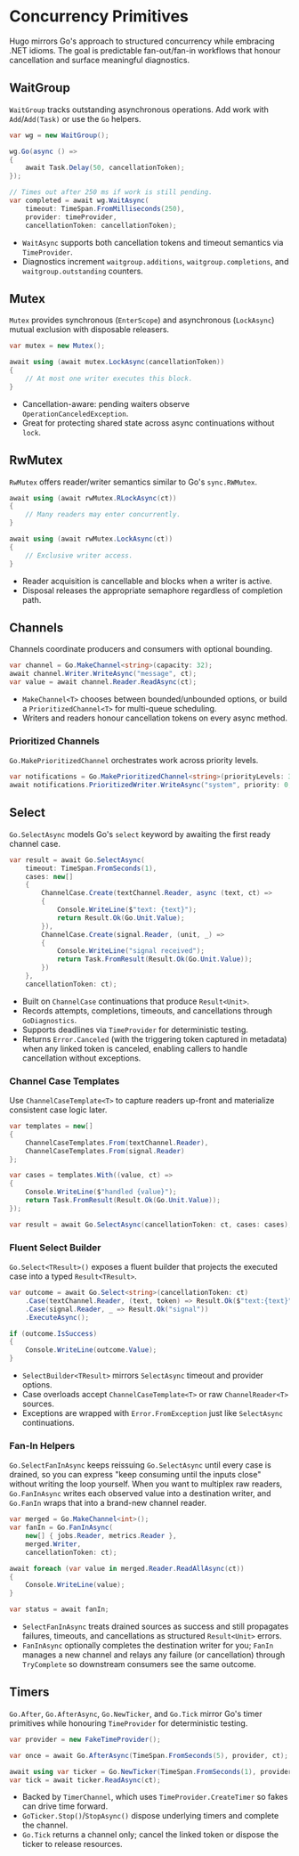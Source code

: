 # Concurrency Primitives

Hugo mirrors Go's approach to structured concurrency while embracing .NET idioms. The goal is predictable fan-out/fan-in workflows that honour cancellation and surface meaningful diagnostics.

## WaitGroup

`WaitGroup` tracks outstanding asynchronous operations. Add work with `Add`/`Add(Task)` or use the `Go` helpers.

```csharp
var wg = new WaitGroup();

wg.Go(async () =>
{
    await Task.Delay(50, cancellationToken);
});

// Times out after 250 ms if work is still pending.
var completed = await wg.WaitAsync(
    timeout: TimeSpan.FromMilliseconds(250),
    provider: timeProvider,
    cancellationToken: cancellationToken);
```

- `WaitAsync` supports both cancellation tokens and timeout semantics via `TimeProvider`.
- Diagnostics increment `waitgroup.additions`, `waitgroup.completions`, and `waitgroup.outstanding` counters.

## Mutex

`Mutex` provides synchronous (`EnterScope`) and asynchronous (`LockAsync`) mutual exclusion with disposable releasers.

```csharp
var mutex = new Mutex();

await using (await mutex.LockAsync(cancellationToken))
{
    // At most one writer executes this block.
}
```

- Cancellation-aware: pending waiters observe `OperationCanceledException`.
- Great for protecting shared state across async continuations without `lock`.

## RwMutex

`RwMutex` offers reader/writer semantics similar to Go's `sync.RWMutex`.

```csharp
await using (await rwMutex.RLockAsync(ct))
{
    // Many readers may enter concurrently.
}

await using (await rwMutex.LockAsync(ct))
{
    // Exclusive writer access.
}
```

- Reader acquisition is cancellable and blocks when a writer is active.
- Disposal releases the appropriate semaphore regardless of completion path.

## Channels

Channels coordinate producers and consumers with optional bounding.

```csharp
var channel = Go.MakeChannel<string>(capacity: 32);
await channel.Writer.WriteAsync("message", ct);
var value = await channel.Reader.ReadAsync(ct);
```

- `MakeChannel<T>` chooses between bounded/unbounded options, or build a `PrioritizedChannel<T>` for multi-queue scheduling.
- Writers and readers honour cancellation tokens on every async method.

### Prioritized Channels

`Go.MakePrioritizedChannel` orchestrates work across priority levels.

```csharp
var notifications = Go.MakePrioritizedChannel<string>(priorityLevels: 3, defaultPriority: 1);
await notifications.PrioritizedWriter.WriteAsync("system", priority: 0, ct);
```

## Select

`Go.SelectAsync` models Go's `select` keyword by awaiting the first ready channel case.

```csharp
var result = await Go.SelectAsync(
    timeout: TimeSpan.FromSeconds(1),
    cases: new[]
    {
        ChannelCase.Create(textChannel.Reader, async (text, ct) =>
        {
            Console.WriteLine($"text: {text}");
            return Result.Ok(Go.Unit.Value);
        }),
        ChannelCase.Create(signal.Reader, (unit, _) =>
        {
            Console.WriteLine("signal received");
            return Task.FromResult(Result.Ok(Go.Unit.Value));
        })
    },
    cancellationToken: ct);
```

- Built on `ChannelCase` continuations that produce `Result<Unit>`.
- Records attempts, completions, timeouts, and cancellations through `GoDiagnostics`.
- Supports deadlines via `TimeProvider` for deterministic testing.
- Returns `Error.Canceled` (with the triggering token captured in metadata) when any linked token is canceled, enabling callers to handle cancellation without exceptions.

### Channel Case Templates

Use `ChannelCaseTemplate<T>` to capture readers up-front and materialize consistent case logic later.

```csharp
var templates = new[]
{
    ChannelCaseTemplates.From(textChannel.Reader),
    ChannelCaseTemplates.From(signal.Reader)
};

var cases = templates.With((value, ct) =>
{
    Console.WriteLine($"handled {value}");
    return Task.FromResult(Result.Ok(Go.Unit.Value));
});

var result = await Go.SelectAsync(cancellationToken: ct, cases: cases);
```

### Fluent Select Builder

`Go.Select<TResult>()` exposes a fluent builder that projects the executed case into a typed `Result<TResult>`.

```csharp
var outcome = await Go.Select<string>(cancellationToken: ct)
    .Case(textChannel.Reader, (text, token) => Result.Ok($"text:{text}"))
    .Case(signal.Reader, _ => Result.Ok("signal"))
    .ExecuteAsync();

if (outcome.IsSuccess)
{
    Console.WriteLine(outcome.Value);
}
```

- `SelectBuilder<TResult>` mirrors `SelectAsync` timeout and provider options.
- Case overloads accept `ChannelCaseTemplate<T>` or raw `ChannelReader<T>` sources.
- Exceptions are wrapped with `Error.FromException` just like `SelectAsync` continuations.

### Fan-In Helpers

`Go.SelectFanInAsync` keeps reissuing `Go.SelectAsync` until every case is drained, so you can express "keep consuming until the inputs close" without writing the loop yourself. When you want to multiplex raw readers, `Go.FanInAsync` writes each observed value into a destination writer, and `Go.FanIn` wraps that into a brand-new channel reader.

```csharp
var merged = Go.MakeChannel<int>();
var fanIn = Go.FanInAsync(
    new[] { jobs.Reader, metrics.Reader },
    merged.Writer,
    cancellationToken: ct);

await foreach (var value in merged.Reader.ReadAllAsync(ct))
{
    Console.WriteLine(value);
}

var status = await fanIn;
```

- `SelectFanInAsync` treats drained sources as success and still propagates failures, timeouts, and cancellations as structured `Result<Unit>` errors.
- `FanInAsync` optionally completes the destination writer for you; `FanIn` manages a new channel and relays any failure (or cancellation) through `TryComplete` so downstream consumers see the same outcome.

## Timers

`Go.After`, `Go.AfterAsync`, `Go.NewTicker`, and `Go.Tick` mirror Go's timer primitives while honouring `TimeProvider` for deterministic testing.

```csharp
var provider = new FakeTimeProvider();

var once = await Go.AfterAsync(TimeSpan.FromSeconds(5), provider, ct);

await using var ticker = Go.NewTicker(TimeSpan.FromSeconds(1), provider, ct);
var tick = await ticker.ReadAsync(ct);
```

- Backed by `TimerChannel`, which uses `TimeProvider.CreateTimer` so fakes can drive time forward.
- `GoTicker.Stop()`/`StopAsync()` dispose underlying timers and complete the channel.
- `Go.Tick` returns a channel only; cancel the linked token or dispose the ticker to release resources.
